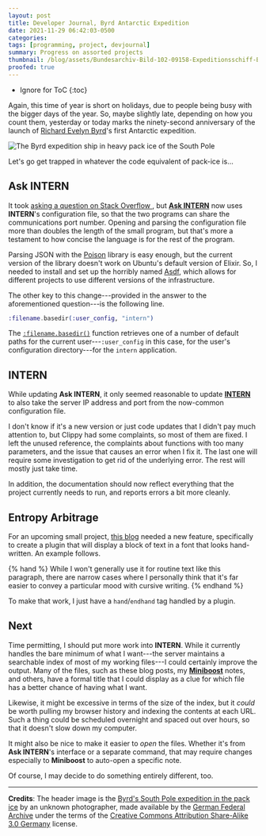 ```yaml
---
layout: post
title: Developer Journal, Byrd Antarctic Expedition
date: 2021-11-29 06:42:03-0500
categories:
tags: [programming, project, devjournal]
summary: Progress on assorted projects
thumbnail: /blog/assets/Bundesarchiv-Bild-102-09158-Expeditionsschiff-Byrds.png
proofed: true
---
```


* Ignore for ToC
{:toc}

Again, this time of year is short on holidays, due to people being busy with the bigger days of the year.  So, maybe slightly late, depending on how you count them, yesterday or today marks the ninety-second anniversary of the launch of [Richard Evelyn Byrd](https://en.wikipedia.org/wiki/Richard_E._Byrd)'s first Antarctic expedition.

![The Byrd expedition ship in heavy pack ice of the South Pole](/blog/assets/Bundesarchiv-Bild-102-09158-Expeditionsschiff-Byrds.png "Watch out for that icy patch.")

Let's go get trapped in whatever the code equivalent of pack-ice is...

## Ask INTERN

It took [asking a question on Stack Overflow <i class="fab fa-stack-overflow"></i>](https://stackoverflow.com/q/70085210/3438854), but [**Ask INTERN**](https://github.com/jcolag/ask-intern) now uses **INTERN**'s configuration file, so that the two programs can share the communications port number.  Opening and parsing the configuration file more than doubles the length of the small program, but that's more a testament to how concise the language is for the rest of the program.

Parsing JSON with the [Poison](https://hexdocs.pm/poison/Poison.html) library is easy enough, but the current version of the library doesn't work on Ubuntu's default version of Elixir.  So, I needed to install and set up the horribly named [Asdf](https://asdf-vm.com/), which allows for different projects to use different versions of the infrastructure.

The other key to this change---provided in the answer to the aforementioned question---is the following line.

```elixir
:filename.basedir(:user_config, "intern")
```

The [`:filename.basedir()`](https://www.erlang.org/doc/man/filename.html#basedir-2) function retrieves one of a number of default paths for the current user---`:user_config` in this case, for the user's configuration directory---for the `intern` application.

## INTERN

While updating **Ask INTERN**, it only seemed reasonable to update [**INTERN**](https://github.com/jcolag/intern) to also take the server IP address and port from the now-common configuration file.

I don't know if it's a new version or just code updates that I didn't pay much attention to, but Clippy had some complaints, so most of them are fixed.  I left the unused reference, the complaints about functions with too many parameters, and the issue that causes an error when I fix it.  The last one will require some investigation to get rid of the underlying error.  The rest will mostly just take time.

In addition, the documentation should now reflect everything that the project currently needs to run, and reports errors a bit more cleanly.

## Entropy Arbitrage

For an upcoming small project, [this blog](https://github.com/jcolag/entropy-arbitrage-code) needed a new feature, specifically to create a plugin that will display a block of text in a font that looks hand-written.  An example follows.

{% hand %}
While I won't generally use it for routine text like this paragraph, there are narrow cases where I personally think that it's far easier to convey a particular mood with cursive writing.
{% endhand %}

To make that work, I just have a `hand`/`endhand` tag handled by a plugin.

## Next

Time permitting, I should put more work into **INTERN**.  While it currently handles the bare minimum of what I want---the server maintains a searchable index of most of my working files---I could certainly improve the output.  Many of the files, such as these blog posts, my [**Miniboost**](https://github.com/jcolag/Miniboost) notes, and others, have a formal title that I could display as a clue for which file has a better chance of having what I want.

Likewise, it might be excessive in terms of the size of the index, but it *could* be worth pulling my browser history and indexing the contents at each URL.  Such a thing could be scheduled overnight and spaced out over hours, so that it doesn't slow down my computer.

It might also be nice to make it easier to *open* the files.  Whether it's from **Ask INTERN**'s interface or a separate command, that may require changes especially to **Miniboost** to auto-open a specific note.

Of course, I may decide to do something entirely different, too.

* * *

**Credits**:  The header image is the [Byrd's South Pole expedition in the pack ice](https://en.wikipedia.org/wiki/File:Bundesarchiv_Bild_102-09158,_Expeditionsschiff_Byrds.jpg) by an unknown photographer, made available by the [German Federal Archive](http://www.bundesarchiv.de/) under the terms of the [Creative Commons Attribution Share-Alike 3.0 Germany](https://creativecommons.org/licenses/by-sa/3.0/de/deed.en) license.
